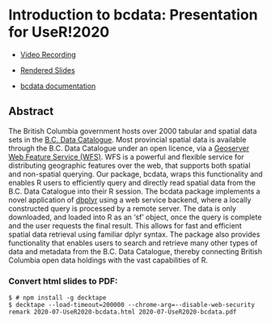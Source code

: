 
# **Introduction to bcdata**: Presentation for UseR!2020

- [Video Recording](https://www.youtube.com/watch?v=ZNRouw-BmzE)

- [Rendered Slides](https://bcgov.github.io/bcgov-rstats-public-presentations/2020-07-UseR2020-bcdata/2020-07-UseR2020-bcdata.html)

- [bcdata documentation](https://bcgov.github.io/bcdata)

## Abstract

The British Columbia government hosts over 2000 tabular
and spatial data sets in the [B.C. Data
Catalogue](https://data.gov.bc.ca).  Most provincial
spatial data is available through the B.C. Data Catalogue
under an open licence, via a [Geoserver Web Feature
Service
(WFS)](https://docs.geoserver.org/latest/en/user/services/wfs/reference.html).
WFS is a powerful and flexible service for distributing
geographic features over the web, that supports both
spatial and non-spatial querying.  Our package, bcdata,
wraps this functionality and enables R users to
efficiently query and directly read spatial data from the
B.C. Data Catalogue into their R session. The bcdata
package implements a novel application of
[dbplyr](https://dbplyr.tidyverse.org/) using a web
service backend, where a locally constructed query is
processed by a remote server. The data is only downloaded,
and loaded into R as an ‘sf’ object, once the query is
complete and the user requests the final result. This
allows for fast and efficient spatial data retrieval using
familiar dplyr syntax. The package also provides
functionality that enables users to search and retrieve
many other types of data and metadata from the B.C. Data
Catalogue, thereby connecting British Columbia open data
holdings with the vast capabilities of R.

### Convert html slides to PDF:

```
$ # npm install -g decktape
$ decktape --load-timeout=200000 --chrome-arg=--disable-web-security remark 2020-07-UseR2020-bcdata.html 2020-07-UseR2020-bcdata.pdf
```
